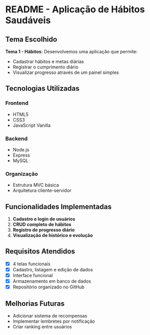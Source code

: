 # README - Aplicação de Hábitos Saudáveis

## Tema Escolhido
**Tema 1 - Hábitos**: Desenvolvemos uma aplicação que permite:
- Cadastrar hábitos e metas diárias
- Registrar o cumprimento diário
- Visualizar progresso através de um painel simples

##  Tecnologias Utilizadas
### Frontend
- HTML5
- CSS3
- JavaScript Vanilla

### Backend
- Node.js
- Express
- MySQL

### Organização
- Estrutura MVC básica
- Arquitetura cliente-servidor

##  Funcionalidades Implementadas
1. **Cadastro e login de usuários**
2. **CRUD completo de hábitos**
3. **Registro de progresso diário**
4. **Visualização de histórico e evolução**

##  Requisitos Atendidos
- [x] 4 telas funcionais
- [x] Cadastro, listagem e edição de dados
- [x] Interface funcional
- [x] Armazenamento em banco de dados
- [x] Repositório organizado no GitHub

## Melhorias Futuras
- Adicionar sistema de recompensas
- Implementar lembretes por notificação
- Criar ranking entre usuários
